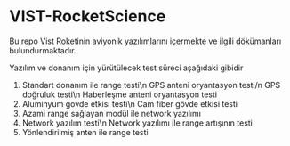 # VIST-RocketScience

Bu repo Vist Roketinin aviyonik yazılımlarını içermekte ve ilgili dökümanları bulundurmaktadır.

Yazılım ve donanım için yürütülecek test süreci aşağıdaki gibidir
1. Standart donanım ile range testi\n
GPS anteni oryantasyon testi/n
GPS doğruluk testi\n
Haberleşme anteni oryantasyon testi
2. Aluminyum govde etkisi testi\n
Cam fiber gövde etkisi testi
3. Azami range sağlayan modül ile network yazılımı
4. Network yazılım testi\n
Network yazılımı ile range artışının testi
5. Yönlendirilmiş anten ile range testi
